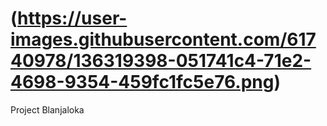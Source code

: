 # (https://user-images.githubusercontent.com/61740978/136319398-051741c4-71e2-4698-9354-459fc1fc5e76.png)
Project Blanjaloka
